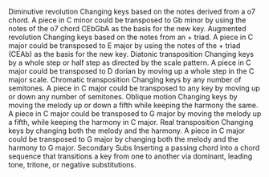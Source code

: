 Diminutive revolution	Changing keys based on the notes derived from a o7 chord.	A piece in C minor could be transposed to Gb minor by using the notes of the o7 chord CEbGbA as the basis for the new key.
Augmented revolution	Changing keys based on the notes from an + triad.	A piece in C major could be transposed to E major by using the notes of the + triad (CEAb) as the basis for the new key.
Diatonic transposition	Changing keys by a whole step or half step as directed by the scale pattern.	A piece in C major could be transposed to D dorian by moving up a whole step in the C major scale.
Chromatic transposition	Changing keys by any number of semitones.	A piece in C major could be transposed to any key by moving up or down any number of semitones.
Oblique motion	Changing keys by moving the melody up or down a fifth while keeping the harmony the same.	A piece in C major could be transposed to G major by moving the melody up a fifth, while keeping the harmony in C major.
Real transposition	Changing keys by changing both the melody and the harmony.	A piece in C major could be transposed to G major by changing both the melody and the harmony to G major.
Secondary Subs	Inserting a passing chord into a chord sequence that transitions a key from one to another via dominant, leading tone, tritone, or negative substitutions.	
